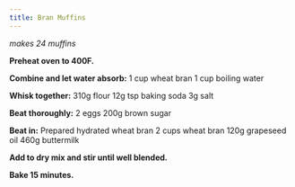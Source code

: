 ```yaml
---
title: Bran Muffins
---
```

*makes 24 muffins*

**Preheat oven to 400F.**

**Combine and let water absorb:**
1 cup wheat bran
1 cup boiling water

**Whisk together:**
310g flour
12g tsp baking soda
3g salt

**Beat thoroughly:**
2 eggs
200g brown sugar

**Beat in:**
Prepared hydrated wheat bran
2 cups wheat bran
120g grapeseed oil
460g buttermilk

**Add to dry mix and stir until well blended.**

**Bake 15 minutes.**